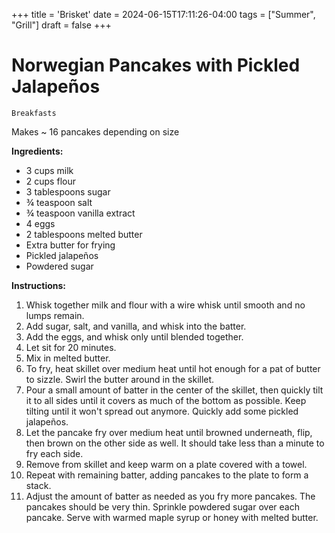 +++
title = 'Brisket'
date = 2024-06-15T17:11:26-04:00
tags = ["Summer", "Grill"]
draft = false
+++
# Norwegian Pancakes with Pickled Jalapeños

`Breakfasts`

Makes ~ 16 pancakes depending on size

**Ingredients:**

- 3 cups milk
- 2 cups flour
- 3 tablespoons sugar
- ¾ teaspoon salt
- ¾ teaspoon vanilla extract
- 4 eggs
- 2 tablespoons melted butter
- Extra butter for frying
- Pickled jalapeños 
- Powdered sugar

**Instructions:**

1. Whisk together milk and flour with a wire whisk until smooth and no lumps remain.
2. Add sugar, salt, and vanilla, and whisk into the batter.
3. Add the eggs, and whisk only until blended together.
4. Let sit for 20 minutes.
5. Mix in melted butter.
6. To fry, heat skillet over medium heat until hot enough for a pat of butter to sizzle. Swirl the butter around in the skillet.
7. Pour a small amount of batter in the center of the skillet, then quickly tilt it to all sides until it covers as much of the bottom as possible. Keep tilting until it won't spread out anymore. Quickly add some pickled jalapeños. 
8. Let the pancake fry over medium heat until browned underneath, flip, then brown on the other side as well. It should take less than a minute to fry each side.
9. Remove from skillet and keep warm on a plate covered with a towel.
10. Repeat with remaining batter, adding pancakes to the plate to form a stack.
11. Adjust the amount of batter as needed as you fry more pancakes. The pancakes should be very thin. Sprinkle powdered sugar over each pancake. Serve with warmed maple syrup or honey with melted butter. 
